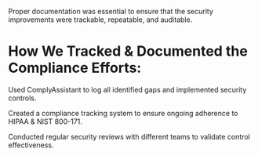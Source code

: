 Proper documentation was essential to ensure that the security improvements were trackable, repeatable, and auditable.

# How We Tracked & Documented the Compliance Efforts:
Used ComplyAssistant to log all identified gaps and implemented security controls.

Created a compliance tracking system to ensure ongoing adherence to HIPAA & NIST 800-171.

Conducted regular security reviews with different teams to validate control effectiveness.

